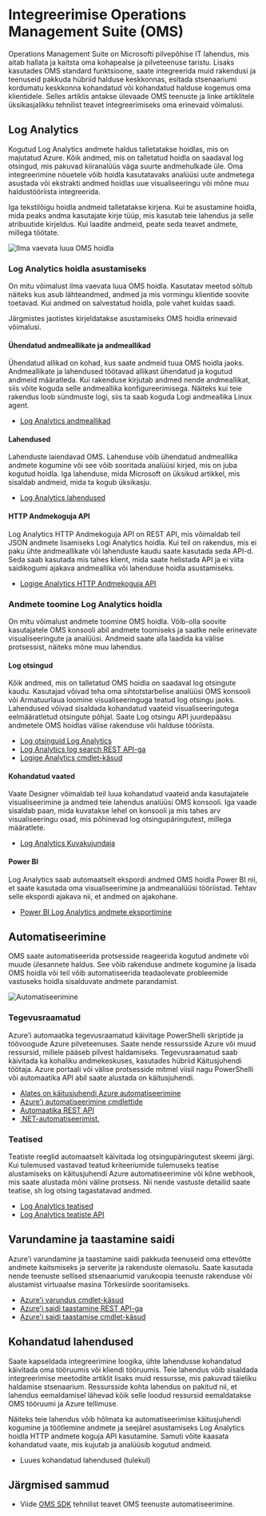 <properties
   pageTitle="Integreerimise Operations Management Suite (OMS) | Microsoft Azure'i"
   description="Lisaks kasutades OMS standard funktsioone, saate integreerida muid rakendusi ja teenuseid pakkuda hübriid halduse keskkonnas, esitada stsenaariumi kordumatu keskkonna kohandatud või kohandatud halduse kogemus oma klientidele.  Selles artiklis antakse ülevaade OMS ja üksikasjalikku tehnilist teavet artiklite linke, kust integreerimiseks oma erinevaid võimalusi."
   services="operations-management-suite"
   documentationCenter=""
   authors="bwren"
   manager="jwhit"
   editor="tysonn" />
<tags
   ms.service="operations-management-suite"
   ms.devlang="na"
   ms.topic="article"
   ms.tgt_pltfrm="na"
   ms.workload="infrastructure-services"
   ms.date="09/23/2016"
   ms.author="bwren" />

# <a name="integrating-with-operations-management-suite-oms"></a>Integreerimise Operations Management Suite (OMS)

Operations Management Suite on Microsofti pilvepõhise IT lahendus, mis aitab hallata ja kaitsta oma kohapealse ja pilveteenuse taristu.  Lisaks kasutades OMS standard funktsioone, saate integreerida muid rakendusi ja teenuseid pakkuda hübriid halduse keskkonnas, esitada stsenaariumi kordumatu keskkonna kohandatud või kohandatud halduse kogemus oma klientidele.  Selles artiklis antakse ülevaade OMS teenuste ja linke artiklitele üksikasjalikku tehnilist teavet integreerimiseks oma erinevaid võimalusi. 



## <a name="log-analytics"></a>Log Analytics
Kogutud Log Analytics andmete haldus talletatakse hoidlas, mis on majutatud Azure.  Kõik andmed, mis on talletatud hoidla on saadaval log otsingud, mis pakuvad kiiranalüüs väga suurte andmehulkade üle.  Oma integreerimine nõuetele võib hoidla kasutatavaks analüüsi uute andmetega asustada või ekstrakti andmed hoidlas uue visualiseeringu või mõne muu haldustööriista integreerida.

Iga tekstilõigu hoidla andmeid talletatakse kirjena.  Kui te asustamine hoidla, mida peaks andma kasutajate kirje tüüp, mis kasutab teie lahendus ja selle atribuutide kirjeldus.  Kui laadite andmeid, peate seda teavet andmete, millega töötate.

![Ilma vaevata luua OMS hoidla](media/operations-management-suite-integration/repository.png)


### <a name="populate-the-log-analytics-repository"></a>Log Analytics hoidla asustamiseks
On mitu võimalust ilma vaevata luua OMS hoidla.  Kasutatav meetod sõltub näiteks kus asub lähteandmed, andmed ja mis vormingu klientide soovite toetavad.  Kui andmed on salvestatud hoidla, pole vahet kuidas saadi.

Järgmistes jaotistes kirjeldatakse asustamiseks OMS hoidla erinevaid võimalusi.

#### <a name="connected-sources-and-data-sources"></a>Ühendatud andmeallikate ja andmeallikad 
Ühendatud allikad on kohad, kus saate andmeid tuua OMS hoidla jaoks.  Andmeallikate ja lahendused töötavad allikast ühendatud ja kogutud andmeid määratleda.  Kui rakenduse kirjutab andmed nende andmeallikat, siis võite koguda selle andmeallika konfigureerimisega.  Näiteks kui teie rakendus loob sündmuste logi, siis ta saab koguda Logi andmeallika Linux agent.

- [Log Analytics andmeallikad](../log-analytics/log-analytics-data-sources.md)

#### <a name="solutions"></a>Lahendused

Lahenduste laiendavad OMS.  Lahenduse võib ühendatud andmeallika andmete kogumine või see võib sooritada analüüsi kirjed, mis on juba kogutud hoidla.  Iga lahenduse, mida Microsoft on üksikud artikkel, mis sisaldab andmeid, mida ta kogub üksikasju.

- [Log Analytics lahendused](../log-analytics/log-analytics-add-solutions.md)



#### <a name="http-data-collector-api"></a>HTTP Andmekoguja API

Log Analytics HTTP Andmekoguja API on REST API, mis võimaldab teil JSON andmete lisamiseks Logi Analytics hoidla.  Kui teil on rakendus, mis ei paku ühte andmeallikate või lahenduste kaudu saate kasutada seda API-d.  Seda saab kasutada mis tahes klient, mida saate helistada API ja ei viita saidikogumi ajakava andmeallika või lahenduse hoidla asustamiseks.

- [Logige Analytics HTTP Andmekoguja API](../log-analytics/log-analytics-data-collector-api.md)


### <a name="retrieve-data-from-the-log-analytics-repository"></a>Andmete toomine Log Analytics hoidla

On mitu võimalust andmete toomine OMS hoidla.  Võib-olla soovite kasutajatele OMS konsooli abil andmete toomiseks ja saatke neile erinevate visualiseeringute ja analüüsi.  Andmeid saate alla laadida ka välise protsessist, näiteks mõne muu lahendus.

#### <a name="log-searches"></a>Log otsingud

Kõik andmed, mis on talletatud OMS hoidla on saadaval log otsingute kaudu.  Kasutajad võivad teha oma sihtotstarbelise analüüsi OMS konsooli või Armatuurlaua loomine visualiseeringuga teatud log otsingu jaoks.  Lahendused võivad sisaldada kohandatud vaateid visualiseeringutega eelmääratletud otsingute põhjal.  Saate Log otsingu API juurdepääsu andmetele OMS hoidlas välise rakenduse või halduse tööriista.  

- [Log otsinguid Log Analytics](../log-analytics/log-analytics-log-searches.md)
- [Log Analytics log search REST API-ga](../log-analytics/log-analytics-log-search-api.md)
- [Logige Analytics cmdlet-käsud](https://msdn.microsoft.com/library/mt188224.aspx)



#### <a name="custom-views"></a>Kohandatud vaated 
Vaate Designer võimaldab teil luua kohandatud vaateid anda kasutajatele visualiseerimine ja andmed teie lahendus analüüsi OMS konsooli.  Iga vaade sisaldab paan, mida kuvatakse lehel on konsooli ja mis tahes arv visualiseeringu osad, mis põhinevad log otsingupäringutest, millega määratlete.
  
- [Log Analytics Kuvakujundaja](../log-analytics/log-analytics-view-designer.md)


#### <a name="power-bi"></a>Power BI

Log Analytics saab automaatselt ekspordi andmed OMS hoidla Power BI nii, et saate kasutada oma visualiseerimine ja andmeanalüüsi tööriistad.  Tehtav selle ekspordi ajakava nii, et andmed on ajakohane. 

- [Power BI Log Analytics andmete eksportimine](../log-analytics/log-analytics-powerbi.md)




## <a name="automation"></a>Automatiseerimine

OMS saate automatiseerida protsesside reageerida kogutud andmete või muude ülesannete haldus.  See võib rakenduse andmete kogumine ja lisada OMS hoidla või teil võib automatiseerida teadaolevate probleemide vastuseks hoidla sisalduvate andmete parandamist. 

![Automatiseerimine](media/operations-management-suite-integration/automate.png)

### <a name="runbooks"></a>Tegevusraamatud

Azure'i automaatika tegevusraamatud käivitage PowerShelli skriptide ja töövoogude Azure pilveteenuses.  Saate nende ressursside Azure või muud ressursid, millele pääseb pilvest haldamiseks.  Tegevusraamatud saab käivitada ka kohaliku andmekeskuses, kasutades hübriid Käitusjuhendi töötaja.  Azure portaali või välise protsesside mitmel viisil nagu PowerShelli või automaatika API abil saate alustada on käitusjuhendi.

- [Alates on käitusjuhendi Azure automatiseerimine](../automation/automation-starting-a-runbook.md)
- [Azure'i automatiseerimine cmdlettide](https://msdn.microsoft.com/library/dn690262.aspx)
- [Automaatika REST API](https://msdn.microsoft.com/library/mt662285.aspx)
- [.NET-automatiseerimist.](https://msdn.microsoft.com//library/mt465763.aspx)

### <a name="alerts"></a>Teatised

Teatiste reeglid automaatselt käivitada log otsingupäringutest skeemi järgi.  Kui tulemused vastavad teatud kriteeriumide tulemuseks teatise alustamiseks on käitusjuhendi Azure automatiseerimine või kõne webhook, mis saate alustada mõni väline protsess.  Nii nende vastuste detailid saate teatise, sh log otsing tagastatavad andmed.

- [Log Analytics teatised](../log-analytics/log-analytics-alerts.md)
- [Log Analytics teatiste API](../log-analytics/log-analytics-api-alerts.md)


## <a name="backup-and-site-recovery"></a>Varundamine ja taastamine saidi

Azure'i varundamine ja taastamine saidi pakkuda teenuseid oma ettevõtte andmete kaitsmiseks ja serverite ja rakenduste olemasolu.  Saate kasutada nende teenuste sellised stsenaariumid varukoopia teenuste rakenduse või alustamist virtuaalse masina Tõrkesiirde sooritamiseks.

- [Azure'i varundus cmdlet-käsud](https://msdn.microsoft.com/library/mt619253.aspx)
- [Azure'i saidi taastamine REST API-ga](https://msdn.microsoft.com/library/azure/mt750497.aspx)
- [Azure'i saidi taastamise cmdlet-käsud](https://msdn.microsoft.com/library/mt637930.aspx)

## <a name="custom-solutions"></a>Kohandatud lahendused

Saate kapseldada integreerimine loogika, ühte lahendusse kohandatud käivitada oma tööruumis või kliendi tööruumis.  Teie lahendus võib sisaldada integreerimise meetodite artiklit lisaks muid ressursse, mis pakuvad täieliku haldamise stsenaarium.  Ressursside kohta lahendus on pakitud nii, et lahendus eemaldamisel lähevad kõik selle loodud ressursid eemaldatakse OMS tööruumi ja Azure tellimuse.

Näiteks teie lahendus võib hõlmata ka automatiseerimise käitusjuhendi kogumine ja töötlemine andmete ja seejärel asustamiseks Log Analytics hoidla HTTP andmete koguja API kasutamine.  Samuti võite kaasata kohandatud vaate, mis kujutab ja analüüsib kogutud andmeid.  

- Luues kohandatud lahendused (tulekul)    

## <a name="next-steps"></a>Järgmised sammud
- Viide [OMS SDK](operations-management-suite-sdk.md) tehnilist teavet OMS teenuste automatiseerimine.  
